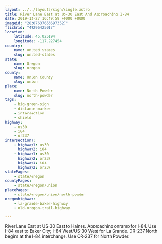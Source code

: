 ```yaml
---
layout: ../../layouts/sign/single.astro
title: River Lane East at US-30 East And Approaching I-84
date: 2019-12-27 16:49:59 +0000 +0000
imageid: "282076376536973527"
flickrid: "49296425017"
location:
    latitude: 45.025194
    longitude: -117.927454
country:
    name: United States
    slug: united-states
state:
    name: Oregon
    slug: oregon
county:
    name: Union County
    slug: union
place:
    name: North Powder
    slug: north-powder
tags:
    - big-green-sign
    - distance-marker
    - intersection
    - shield
highway:
    - us30
    - i84
    - or237
intersections:
    - highway1: us30
      highway2: i84
    - highway1: us30
      highway2: or237
    - highway1: i84
      highway2: or237
statePages:
    - state/oregon
countyPages:
    - state/oregon/union
placePages:
    - state/oregon/union/north-powder
oregonhighway:
    - la-grande-baker-highway
    - old-oregon-trail-highway

---
```

River Lane East at US-30 East to Haines.  Approaching onramp for I-84.  Use I-84 east to Baker City; I-84 West/US-30 West for La Grande.  OR-237 North begins at the I-84 interchange.  Use OR-237 for North Powder.